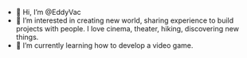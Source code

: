 - 👋 Hi, I’m @EddyVac
- 👀 I’m interested in creating new world, sharing experience to build projects with people. I love cinema, theater, hiking, discovering new things.
- 🌱 I’m currently learning how to develop a video game. 

<!---
EddyVac/EddyVac is a ✨ special ✨ repository because its `README.md` (this file) appears on your GitHub profile.
You can click the Preview link to take a look at your changes.
--->
